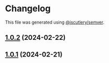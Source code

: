 # Changelog

This file was generated using [@jscutlery/semver](https://github.com/jscutlery/semver).

## [1.0.2](https://github.com/pazznetwork/ngx-chat/compare/xmpp-adapter-1.0.1...xmpp-adapter-1.0.2) (2024-02-22)



## [1.0.1](https://github.com/pazznetwork/ngx-chat/compare/xmpp-adapter-1.0.0...xmpp-adapter-1.0.1) (2024-02-21)

